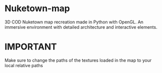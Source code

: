 # Nuketown-map
3D COD Nuketown map recreation made in Python with OpenGL.  An immersive environment with detailed architecture and interactive elements.
# IMPORTANT
Make sure to change the paths of the textures loaded in the map to your local relative paths
